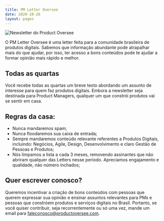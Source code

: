 ```yaml
---
title: PM Letter Oversee
date: 2020-10-26
layout: pages
---
```


![Newsletter do Product Oversee](/images/email-newsletter-hero.jpg)

O PM Letter Oversee é uma letter feita para a comunidade brasileira de produtos digitais. Sabemos que informação abundante pode atrapalhar mais do que ajudar, por isso, ter acesso a bons conteúdos pode te ajudar a formar opinião mais rápido e melhor.

## Todas as quartas
Você recebe todas as quartas um breve texto abordando um assunto de interesse para quem faz produtos digitais. Embora a newsletter seja destinada para Product Managers, qualquer um que constrói produtos vai se sentir em casa. 

## Regras da casa:

- Nunca mandaremos spam;
- Nunca floodaremos sua caixa de entrada;
- Sempre mandaremos conteúdo relevante referentes a Produtos Digitais, incluindo: Negócios, Agile, Design, Desenvolvimento e claro Gestão de Pessoas e Produtos;
- Nós limpamos a lista a cada 3 meses, removendo assinantes que não abriram qualquer das Letters nesse período. Apreciamos engajamento e qualidade, não número inchados;

## Quer escrever conosco?

Queremos incentivar a criação de bons conteúdos com pessoas que querem expressar sua opinião e ensinar assuntos relevantes para PMs e pessoas que constróem produtos e serviços digitais no Brasil. Portanto, se você quiser contribuir, seja recorrentemente ou só uma vez, mande um email para [faleconosco@productoversee.com](mailto:faleconosco@productoversee.com).